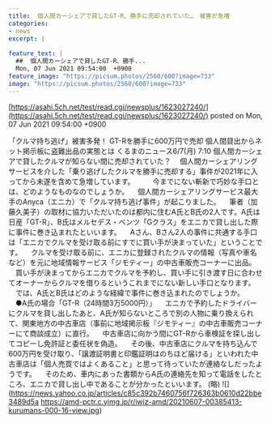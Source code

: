 ```yaml
---
title:  個人間カーシェアで貸したGT-R、勝手に売却されていた…　被害が急増  
categories:
- news
excerpt: |
  
feature_text: |
  ##  個人間カーシェアで貸したGT-R、勝手...
  Mon, 07 Jun 2021 09:54:00  +0900
feature_image: "https://picsum.photos/2560/600?image=733"
image: "https://picsum.photos/2560/600?image=733"
---
```


[https://asahi.5ch.net/test/read.cgi/newsplus/1623027240/](https://asahi.5ch.net/test/read.cgi/newsplus/1623027240/)
posted on Mon, 07 Jun 2021 09:54:00  +0900

<!--more-->

「クルマ持ち逃げ」被害多発！ GT-Rを勝手に600万円で売却 個人間貸出からネット掲示板に盗難出品の実態とは くるまのニュース6/7(月) 7:10 個人間カーシェアで貸したクルマが知らない間に売却されていた？ 　個人間カーシェアリングサービスを介した「乗り逃げしたクルマを勝手に売却する」事件が2021年に入ってから未遂を含めて急増しています。 　 　今までにない斬新で巧妙な手口とは、どのようなものなのでしょうか。 　個人間カーシェアリングサービス最大手のAnyca（エニカ）で「クルマ持ち逃げ事件」が起こりました。 　筆者（加藤久美子）の取材に協力いただいたのは都内に住むA氏とB氏の2人です。A氏は日産「GT-R」、B氏はメルセデス・ベンツ「Gクラス」をエニカで貸し出した際に事件に巻き込まれたといいます。 　Aさん、Bさん2人の事件に共通する手口は「エニカでクルマを受け取る前にすでに買い手が決まっていた」ということです。 　クルマを受け取る前に、エニカに登録されたクルマの情報（写真や車名など）を元に地域情報サービス「ジモティー」の中古車販売コーナーに出品。 　買い手が決まってからエニカでクルマを予約し、買い手に引き渡す日に合わせてオーナーからクルマを借りるというこれまでにない新しい手口となります。 　では、A氏とB氏はどのような経緯で事件に巻き込まれたのでしょうか。 　●A氏の場合「GT-R（24時間3万5000円）」 　エニカで予約したドライバーにクルマを貸し出したあと、A氏が知らないところで別の人物に乗り換えられて、関東地方の中古車店（事前に地域掲示板『ジモティー』の中古車販売コーナーにて商談成立）に直行。 　中古車店に向かう間にGT-Rから車検証を探し出してコピーし免許証と委任状を偽造。 　その後、中古車店にクルマを持ち込んで600万円を受け取り、「譲渡証明書と印鑑証明はのちほど届ける」といわれた中古車店は「個人売買ではよくあること」と思って待っていたが連絡なしだったようです。 　そのため、車内にあった書類からA氏の連絡先を知って電話をしたところ、エニカで貸し出し中であることが分かったといいます。 (略) ![](https://news.yahoo.co.jp/articles/c85c392b7460756f726363b0610d22bbe3489d5a https://amd-pctr.c.yimg.jp/r/iwiz-amd/20210607-00385413-kurumans-000-16-view.jpg)
